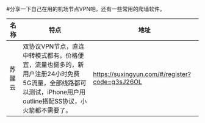 #分享一下自己在用的机场节点VPN吧，还有一些常用的爬墙软件。

| 名称   | 特点                                                         | 地址                  |
| ------ | ------------------------------------------------------------ | --------------------- |
| 苏醒云 | 双协议VPN节点，直连中转模式都有，价格便宜，流量也挺多的，新用户注册24小时免费5G流量，全部线路都可以测试，iPhone用户用outline搭配SS协议，小火箭都不需要了。 | https://suxingyun.com/#/register?code=g3sJ26OL |

